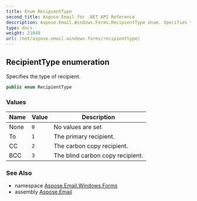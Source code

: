 ```yaml
---
title: Enum RecipientType
second_title: Aspose.Email for .NET API Reference
description: Aspose.Email.Windows.Forms.RecipientType enum. Specifies the type of recipient
type: docs
weight: 21040
url: /net/aspose.email.windows.forms/recipienttype/
---
```

## RecipientType enumeration

Specifies the type of recipient.

```csharp
public enum RecipientType
```

### Values

| Name | Value | Description |
| --- | --- | --- |
| None | `0` | No values are set |
| To | `1` | The primary recipient. |
| CC | `2` | The carbon copy recipient. |
| BCC | `3` | The blind carbon copy recipient. |

### See Also

* namespace [Aspose.Email.Windows.Forms](../../aspose.email.windows.forms/)
* assembly [Aspose.Email](../../)


